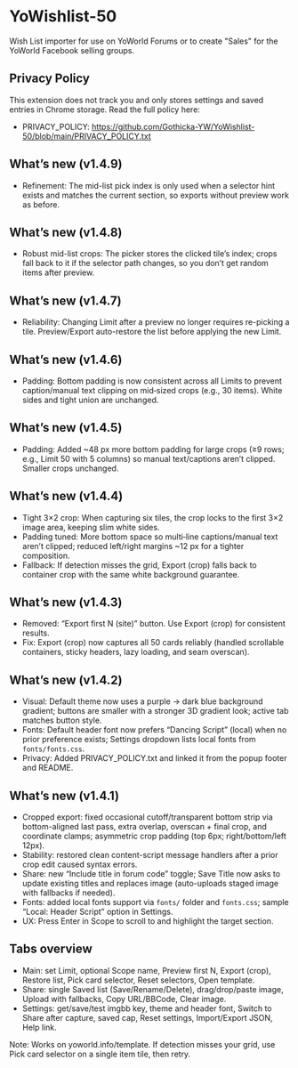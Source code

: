 # YoWishlist-50
Wish List importer for use on YoWorld Forums or to create "Sales" for the YoWorld Facebook selling groups.

## Privacy Policy
This extension does not track you and only stores settings and saved entries in Chrome storage. Read the full policy here:
- PRIVACY_POLICY: https://github.com/Gothicka-YW/YoWishlist-50/blob/main/PRIVACY_POLICY.txt

## What’s new (v1.4.9)
- Refinement: The mid-list pick index is only used when a selector hint exists and matches the current section, so exports without preview work as before.

## What’s new (v1.4.8)
- Robust mid-list crops: The picker stores the clicked tile’s index; crops fall back to it if the selector path changes, so you don’t get random items after preview.

## What’s new (v1.4.7)
- Reliability: Changing Limit after a preview no longer requires re-picking a tile. Preview/Export auto-restore the list before applying the new Limit.

## What’s new (v1.4.6)
- Padding: Bottom padding is now consistent across all Limits to prevent caption/manual text clipping on mid‑sized crops (e.g., 30 items). White sides and tight union are unchanged.

## What’s new (v1.4.5)
- Padding: Added ~48 px more bottom padding for large crops (≥9 rows; e.g., Limit 50 with 5 columns) so manual text/captions aren’t clipped. Smaller crops unchanged.

## What’s new (v1.4.4)
- Tight 3×2 crop: When capturing six tiles, the crop locks to the first 3×2 image area, keeping slim white sides.
- Padding tuned: More bottom space so multi‑line captions/manual text aren’t clipped; reduced left/right margins ~12 px for a tighter composition.
- Fallback: If detection misses the grid, Export (crop) falls back to container crop with the same white background guarantee.

## What’s new (v1.4.3)
- Removed: “Export first N (site)” button. Use Export (crop) for consistent results.
- Fix: Export (crop) now captures all 50 cards reliably (handled scrollable containers, sticky headers, lazy loading, and seam overscan).

## What’s new (v1.4.2)
- Visual: Default theme now uses a purple → dark blue background gradient; buttons are smaller with a stronger 3D gradient look; active tab matches button style.
- Fonts: Default header font now prefers “Dancing Script” (local) when no prior preference exists; Settings dropdown lists local fonts from `fonts/fonts.css`.
- Privacy: Added PRIVACY_POLICY.txt and linked it from the popup footer and README.

## What’s new (v1.4.1)
- Cropped export: fixed occasional cutoff/transparent bottom strip via bottom-aligned last pass, extra overlap, overscan + final crop, and coordinate clamps; asymmetric crop padding (top 6px; right/bottom/left 12px).
- Stability: restored clean content-script message handlers after a prior crop edit caused syntax errors.
- Share: new “Include title in forum code” toggle; Save Title now asks to update existing titles and replaces image (auto-uploads staged image with fallbacks if needed).
- Fonts: added local fonts support via `fonts/` folder and `fonts.css`; sample “Local: Header Script” option in Settings.
- UX: Press Enter in Scope to scroll to and highlight the target section.

## Tabs overview
- Main: set Limit, optional Scope name, Preview first N, Export (crop), Restore list, Pick card selector, Reset selectors, Open template.
- Share: single Saved list (Save/Rename/Delete), drag/drop/paste image, Upload with fallbacks, Copy URL/BBCode, Clear image.
- Settings: get/save/test imgbb key, theme and header font, Switch to Share after capture, saved cap, Reset settings, Import/Export JSON, Help link.

Note: Works on yoworld.info/template. If detection misses your grid, use Pick card selector on a single item tile, then retry.
